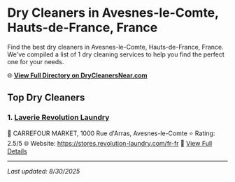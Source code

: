 # Dry Cleaners in Avesnes-le-Comte, Hauts-de-France, France

Find the best dry cleaners in Avesnes-le-Comte, Hauts-de-France, France. We've compiled a list of 1 dry cleaning services to help you find the perfect one for your needs.

🌐 **[View Full Directory on DryCleanersNear.com](https://drycleanersnear.com/city/France/Hauts-de-France/Avesnes-le-Comte)**

## Top Dry Cleaners

### 1. [Laverie Revolution Laundry](https://drycleanersnear.com/dryCleaner/68ae67e5c95ff2c6096b1a40/laverie-revolution-laundry)
📍 CARREFOUR MARKET, 1000 Rue d'Arras, Avesnes-le-Comte
⭐ Rating: 2.5/5
🌐 Website: https://stores.revolution-laundry.com/fr-fr
🔗 [View Full Details](https://drycleanersnear.com/dryCleaner/68ae67e5c95ff2c6096b1a40/laverie-revolution-laundry)


---

*Last updated: 8/30/2025*
